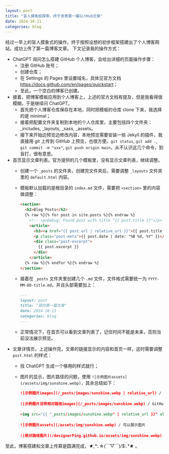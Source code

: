 ```yaml
---
layout: post
title: "盲人摸象般探索，终于发表第一篇GitHub文章"
date: 2024-10-11
categories: blog
---
```


经过一早上的盲人摸象式的操作，终于按照设想的初步框架搭建出了个人博客网站，成功上传了第一篇博客文章。
下文记录我的操作方式：

- ChatGPT 询问怎么搭建 GitHub 个人博客，会给出详细的页面操作步骤：
    - 注册 GitHub 账号；
    - 创建仓库；
    - 在 Settings 的 Pages 里设置域名，具体见官方文档 <https://docs.github.com/en/pages/quickstart>；
    - 至此，一个空白的博客已创建。
- 接着，把博客模板应用到个人博客上，上述的官方文档有提及，但是我看得很模糊，于是继续问 ChatGPT。
    - 首先把个人博客仓库保存在本地，同时把模板的仓库 clone 下来，我选择的是 minimal；
    - 接着把配置文件夹复制到本地的个人仓库里，主要包括四个文件夹：_includes, _layouts, _sass, _assets。
    - 接下来开始边预览边修改内容，本地预览需要安装一些 Jekyll 的插件，我直接用 git 上传到 GitHub 上预览，也很方便。`git status`, `git add .`, `git commit -m "xxx"`, `git push origin main`，从不认识这几个命令，到盲打，很有意思。
- 首页显示文章列表。官方提供的几个模板里，没有显示文章列表，继续调整。
    - 创建一个 `_posts` 的文件夹，创建完文件夹后，需要调整 `_layouts` 文件夹里的 `default.html` 内容。
    - 模板默认加载的是根目录的 `index.md` 文件，需要把 `<section>` 里的内容做调整：
    
      ```html
      <section>
        <h2>Blog Posts</h2>
        {% raw %}{% for post in site.posts %}{% endraw %}
          <!-- <p>Debug: Found post with title "{{ post.title }}"</p> -->
          <article>
            <h3><a href="{{ post.url | relative_url }}">{{ post.title }}</a></h3>
            <p class="post-meta">{{ post.date | date: "%B %d, %Y" }}</p>
            <div class="post-excerpt">
              {{ post.excerpt }}
            </div>
          </article>
        {% raw %}{% endfor %}{% endraw %}
      </section>
      ```

    - 接着在 `_posts` 文件夹里创建几个 `.md` 文件，文件格式需要统一为 `YYYY-MM-DD-title.md`，并且头部需要加上：

      ```markdown
      ---
      layout: post
      title: "我的第一篇文章"
      date: 2024-10-11
      categories: blog
      ---
      ```
    
    - 正常情况下，在首页可以看到文章列表了，记住时间不能是未来，否则当前没法展示预览。
- 文章详情页，上述操作完，文章的链接显示的内容和首页一样，这时需要调整 `post.html` 的样式：
    - 找 ChatGPT 生成一个够用的样式就行；
    - 图片的显示，图片路径的问题，使用 `![示例图片assets](/assets/img/sunshine.webp)`，其余总结如下：

      ```markdown
      ![示例图片images](/_posts/images/sunshine.webp | relative_url) / 不能展示图片

      ![示例图片没带相对路径images](/_posts/images/sunshine.webp) / GitHub 仓库可以，但是网页不行

      <img src="{{ "_posts/images/sunshine.webp" | relative_url }}" alt="示例图片html" /> / 不能展示图片

      ![示例图片assets](/assets/img/sunshine.webp) / 可以展示图片

      ![绝对路径图片](/designerPing.github.io/assets/img/sunshine.webp) / 不能展示图片
      ```

至此，博客搭建和文章上传算是圆满完成，*★,°*:.☆(￣▽￣)/$:*.°★* 。

